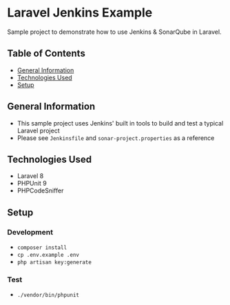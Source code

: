 # Laravel Jenkins Example

Sample project to demonstrate how to use Jenkins & SonarQube in Laravel.

## Table of Contents

-   [General Information](#general-information)
-   [Technologies Used](#technologies-used)
-   [Setup](#setup)

## General Information

-   This sample project uses Jenkins' built in tools to build and test a typical Laravel project
-   Please see `Jenkinsfile` and `sonar-project.properties` as a reference

## Technologies Used

-   Laravel 8
-   PHPUnit 9
-   PHPCodeSniffer

## Setup

### Development

-   `composer install`
-   `cp .env.example .env`
-   `php artisan key:generate`

### Test

-   `./vendor/bin/phpunit`
